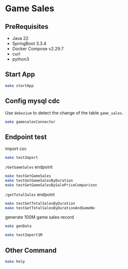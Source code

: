 # Game Sales


## PreRequisites

- Java 22
- SpringBoot 3.3.4
- Docker Compose v2.29.7
- curl
- python3

## Start App

```bash
make startApp
```

## Config mysql cdc

Use `debezium` to detect the change of the table `game_sales`.

```bash
make gamesalesConnector
```

## Endpoint test

import csv
```bash
make testImport
```

`/GetGameSales` endpoint
```bash
make testGetGameSales
make testGetGameSalesByDuration
make testGetGameSalesBySalePriceComparison
```

`/getTotalSales` endpoint
```bash
make testGetTotalSalesByDuration
make testGetTotalSalesByDurationAndGameNo
```

generate 100M game sales record

```bash
make genData
```

```bash
make testImport1M
```

## Other Command

```bash
make help
```
